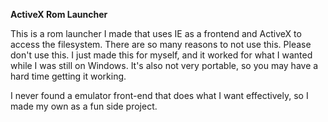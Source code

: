 **ActiveX Rom Launcher**

This is a rom launcher I made that uses IE as a frontend and ActiveX to access the filesystem. There are so many reasons to not use this. Please don't use this. I just made this for myself, and it worked for what I wanted while I was still on Windows. It's also not very portable, so you may have a hard time getting it working.

I never found a emulator front-end that does what I want effectively, so I made my own as a fun side project.